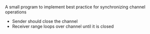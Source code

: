 A small program to implement best practice for synchronizing channel operations
- Sender should close the channel
- Receiver range loops over channel until it is closed
